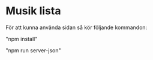 # Musik lista

För att kunna använda sidan så kör följande kommandon:

"npm install"

"npm run server-json"